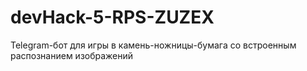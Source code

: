 # devHack-5-RPS-ZUZEX
Telegram-бот для игры в камень-ножницы-бумага со встроенным распознанием изображений 
